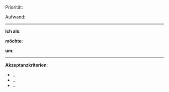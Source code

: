 Priorität: 

Aufwand:

---

**Ich als**: 

**möchte**:

**um**:

---

**Akzeptanzkriterien**:
- ...
- ...
- ...
